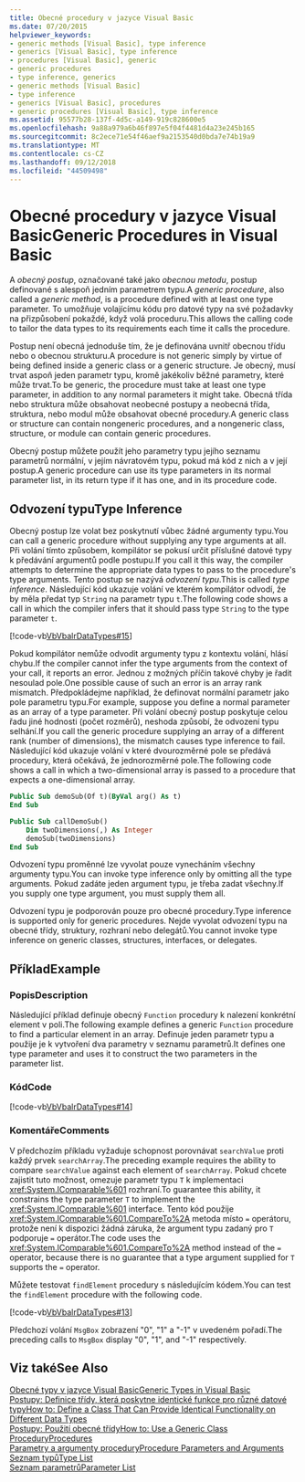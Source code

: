 ```yaml
---
title: Obecné procedury v jazyce Visual Basic
ms.date: 07/20/2015
helpviewer_keywords:
- generic methods [Visual Basic], type inference
- generics [Visual Basic], type inference
- procedures [Visual Basic], generic
- generic procedures
- type inference, generics
- generic methods [Visual Basic]
- type inference
- generics [Visual Basic], procedures
- generic procedures [Visual Basic], type inference
ms.assetid: 95577b28-137f-4d5c-a149-919c828600e5
ms.openlocfilehash: 9a88a979a6b46f897e5f04f4481d4a23e245b165
ms.sourcegitcommit: 8c2ece71e54f46aef9a2153540d0bda7e74b19a9
ms.translationtype: MT
ms.contentlocale: cs-CZ
ms.lasthandoff: 09/12/2018
ms.locfileid: "44509498"
---
```

# <a name="generic-procedures-in-visual-basic"></a><span data-ttu-id="12998-102">Obecné procedury v jazyce Visual Basic</span><span class="sxs-lookup"><span data-stu-id="12998-102">Generic Procedures in Visual Basic</span></span>
<span data-ttu-id="12998-103">A *obecný postup*, označované také jako *obecnou metodu*, postup definované s alespoň jedním parametrem typu.</span><span class="sxs-lookup"><span data-stu-id="12998-103">A *generic procedure*, also called a *generic method*, is a procedure defined with at least one type parameter.</span></span> <span data-ttu-id="12998-104">To umožňuje volajícímu kódu pro datové typy na své požadavky na přizpůsobení pokaždé, když volá proceduru.</span><span class="sxs-lookup"><span data-stu-id="12998-104">This allows the calling code to tailor the data types to its requirements each time it calls the procedure.</span></span>  
  
 <span data-ttu-id="12998-105">Postup není obecná jednoduše tím, že je definována uvnitř obecnou třídu nebo o obecnou strukturu.</span><span class="sxs-lookup"><span data-stu-id="12998-105">A procedure is not generic simply by virtue of being defined inside a generic class or a generic structure.</span></span> <span data-ttu-id="12998-106">Je obecný, musí trvat aspoň jeden parametr typu, kromě jakékoliv běžné parametry, které může trvat.</span><span class="sxs-lookup"><span data-stu-id="12998-106">To be generic, the procedure must take at least one type parameter, in addition to any normal parameters it might take.</span></span> <span data-ttu-id="12998-107">Obecná třída nebo struktura může obsahovat neobecné postupy a neobecná třída, struktura, nebo modul může obsahovat obecné procedury.</span><span class="sxs-lookup"><span data-stu-id="12998-107">A generic class or structure can contain nongeneric procedures, and a nongeneric class, structure, or module can contain generic procedures.</span></span>  
  
 <span data-ttu-id="12998-108">Obecný postup můžete použít jeho parametry typu jejího seznamu parametrů normální, v jejím návratovém typu, pokud má kód z nich a v její postup.</span><span class="sxs-lookup"><span data-stu-id="12998-108">A generic procedure can use its type parameters in its normal parameter list, in its return type if it has one, and in its procedure code.</span></span>  
  
## <a name="type-inference"></a><span data-ttu-id="12998-109">Odvození typu</span><span class="sxs-lookup"><span data-stu-id="12998-109">Type Inference</span></span>  
 <span data-ttu-id="12998-110">Obecný postup lze volat bez poskytnutí vůbec žádné argumenty typu.</span><span class="sxs-lookup"><span data-stu-id="12998-110">You can call a generic procedure without supplying any type arguments at all.</span></span> <span data-ttu-id="12998-111">Při volání tímto způsobem, kompilátor se pokusí určit příslušné datové typy k předávání argumentů podle postupu.</span><span class="sxs-lookup"><span data-stu-id="12998-111">If you call it this way, the compiler attempts to determine the appropriate data types to pass to the procedure's type arguments.</span></span> <span data-ttu-id="12998-112">Tento postup se nazývá *odvození typu*.</span><span class="sxs-lookup"><span data-stu-id="12998-112">This is called *type inference*.</span></span> <span data-ttu-id="12998-113">Následující kód ukazuje volání ve kterém kompilátor odvodí, že by měla předat typ `String` na parametr typu `t`.</span><span class="sxs-lookup"><span data-stu-id="12998-113">The following code shows a call in which the compiler infers that it should pass type `String` to the type parameter `t`.</span></span>  
  
 [!code-vb[VbVbalrDataTypes#15](../../../../visual-basic/language-reference/data-types/codesnippet/VisualBasic/generic-procedures_1.vb)]  
  
 <span data-ttu-id="12998-114">Pokud kompilátor nemůže odvodit argumenty typu z kontextu volání, hlásí chybu.</span><span class="sxs-lookup"><span data-stu-id="12998-114">If the compiler cannot infer the type arguments from the context of your call, it reports an error.</span></span> <span data-ttu-id="12998-115">Jednou z možných příčin takové chyby je řadit nesoulad pole.</span><span class="sxs-lookup"><span data-stu-id="12998-115">One possible cause of such an error is an array rank mismatch.</span></span> <span data-ttu-id="12998-116">Předpokládejme například, že definovat normální parametr jako pole parametru typu.</span><span class="sxs-lookup"><span data-stu-id="12998-116">For example, suppose you define a normal parameter as an array of a type parameter.</span></span> <span data-ttu-id="12998-117">Při volání obecný postup poskytuje celou řadu jiné hodnosti (počet rozměrů), neshoda způsobí, že odvození typu selhání.</span><span class="sxs-lookup"><span data-stu-id="12998-117">If you call the generic procedure supplying an array of a different rank (number of dimensions), the mismatch causes type inference to fail.</span></span> <span data-ttu-id="12998-118">Následující kód ukazuje volání v které dvourozměrné pole se předává procedury, která očekává, že jednorozměrné pole.</span><span class="sxs-lookup"><span data-stu-id="12998-118">The following code shows a call in which a two-dimensional array is passed to a procedure that expects a one-dimensional array.</span></span>  
  
```vb  
Public Sub demoSub(Of t)(ByVal arg() As t)
End Sub

Public Sub callDemoSub()
    Dim twoDimensions(,) As Integer
    demoSub(twoDimensions)
End Sub
```
  
 <span data-ttu-id="12998-119">Odvození typu proměnné lze vyvolat pouze vynecháním všechny argumenty typu.</span><span class="sxs-lookup"><span data-stu-id="12998-119">You can invoke type inference only by omitting all the type arguments.</span></span> <span data-ttu-id="12998-120">Pokud zadáte jeden argument typu, je třeba zadat všechny.</span><span class="sxs-lookup"><span data-stu-id="12998-120">If you supply one type argument, you must supply them all.</span></span>  
  
 <span data-ttu-id="12998-121">Odvození typu je podporován pouze pro obecné procedury.</span><span class="sxs-lookup"><span data-stu-id="12998-121">Type inference is supported only for generic procedures.</span></span> <span data-ttu-id="12998-122">Nejde vyvolat odvození typu na obecné třídy, struktury, rozhraní nebo delegátů.</span><span class="sxs-lookup"><span data-stu-id="12998-122">You cannot invoke type inference on generic classes, structures, interfaces, or delegates.</span></span>  
  
## <a name="example"></a><span data-ttu-id="12998-123">Příklad</span><span class="sxs-lookup"><span data-stu-id="12998-123">Example</span></span>  
  
### <a name="description"></a><span data-ttu-id="12998-124">Popis</span><span class="sxs-lookup"><span data-stu-id="12998-124">Description</span></span>  
 <span data-ttu-id="12998-125">Následující příklad definuje obecný `Function` procedury k nalezení konkrétní element v poli.</span><span class="sxs-lookup"><span data-stu-id="12998-125">The following example defines a generic `Function` procedure to find a particular element in an array.</span></span> <span data-ttu-id="12998-126">Definuje jeden parametr typu a použije je k vytvoření dva parametry v seznamu parametrů.</span><span class="sxs-lookup"><span data-stu-id="12998-126">It defines one type parameter and uses it to construct the two parameters in the parameter list.</span></span>  
  
### <a name="code"></a><span data-ttu-id="12998-127">Kód</span><span class="sxs-lookup"><span data-stu-id="12998-127">Code</span></span>  
 [!code-vb[VbVbalrDataTypes#14](../../../../visual-basic/language-reference/data-types/codesnippet/VisualBasic/generic-procedures_2.vb)]  
  
### <a name="comments"></a><span data-ttu-id="12998-128">Komentáře</span><span class="sxs-lookup"><span data-stu-id="12998-128">Comments</span></span>  
 <span data-ttu-id="12998-129">V předchozím příkladu vyžaduje schopnost porovnávat `searchValue` proti každý prvek `searchArray`.</span><span class="sxs-lookup"><span data-stu-id="12998-129">The preceding example requires the ability to compare `searchValue` against each element of `searchArray`.</span></span> <span data-ttu-id="12998-130">Pokud chcete zajistit tuto možnost, omezuje parametr typu `T` k implementaci <xref:System.IComparable%601> rozhraní.</span><span class="sxs-lookup"><span data-stu-id="12998-130">To guarantee this ability, it constrains the type parameter `T` to implement the <xref:System.IComparable%601> interface.</span></span> <span data-ttu-id="12998-131">Tento kód použije <xref:System.IComparable%601.CompareTo%2A> metoda místo `=` operátoru, protože není k dispozici žádná záruka, že argument typu zadaný pro `T` podporuje `=` operátor.</span><span class="sxs-lookup"><span data-stu-id="12998-131">The code uses the <xref:System.IComparable%601.CompareTo%2A> method instead of the `=` operator, because there is no guarantee that a type argument supplied for `T` supports the `=` operator.</span></span>  
  
 <span data-ttu-id="12998-132">Můžete testovat `findElement` procedury s následujícím kódem.</span><span class="sxs-lookup"><span data-stu-id="12998-132">You can test the `findElement` procedure with the following code.</span></span>  
  
 [!code-vb[VbVbalrDataTypes#13](../../../../visual-basic/language-reference/data-types/codesnippet/VisualBasic/generic-procedures_3.vb)]  
  
 <span data-ttu-id="12998-133">Předchozí volání `MsgBox` zobrazení "0", "1" a "-1" v uvedeném pořadí.</span><span class="sxs-lookup"><span data-stu-id="12998-133">The preceding calls to `MsgBox` display "0", "1", and "-1" respectively.</span></span>  
  
## <a name="see-also"></a><span data-ttu-id="12998-134">Viz také</span><span class="sxs-lookup"><span data-stu-id="12998-134">See Also</span></span>  
 [<span data-ttu-id="12998-135">Obecné typy v jazyce Visual Basic</span><span class="sxs-lookup"><span data-stu-id="12998-135">Generic Types in Visual Basic</span></span>](../../../../visual-basic/programming-guide/language-features/data-types/generic-types.md)  
 [<span data-ttu-id="12998-136">Postupy: Definice třídy, která poskytne identické funkce pro různé datové typy</span><span class="sxs-lookup"><span data-stu-id="12998-136">How to: Define a Class That Can Provide Identical Functionality on Different Data Types</span></span>](../../../../visual-basic/programming-guide/language-features/data-types/how-to-define-a-class-that-can-provide-identical-functionality.md)  
 [<span data-ttu-id="12998-137">Postupy: Použití obecné třídy</span><span class="sxs-lookup"><span data-stu-id="12998-137">How to: Use a Generic Class</span></span>](../../../../visual-basic/programming-guide/language-features/data-types/how-to-use-a-generic-class.md)  
 [<span data-ttu-id="12998-138">Procedury</span><span class="sxs-lookup"><span data-stu-id="12998-138">Procedures</span></span>](../../../../visual-basic/programming-guide/language-features/procedures/index.md)  
 [<span data-ttu-id="12998-139">Parametry a argumenty procedury</span><span class="sxs-lookup"><span data-stu-id="12998-139">Procedure Parameters and Arguments</span></span>](../../../../visual-basic/programming-guide/language-features/procedures/procedure-parameters-and-arguments.md)  
 [<span data-ttu-id="12998-140">Seznam typů</span><span class="sxs-lookup"><span data-stu-id="12998-140">Type List</span></span>](../../../../visual-basic/language-reference/statements/type-list.md)  
 [<span data-ttu-id="12998-141">Seznam parametrů</span><span class="sxs-lookup"><span data-stu-id="12998-141">Parameter List</span></span>](../../../../visual-basic/language-reference/statements/parameter-list.md)
